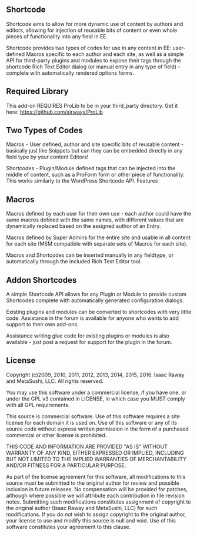 ## Shortcode
Shortcode aims to allow for more dynamic use of content by authors and editors, allowing for injection of reusable bits of content or even whole pieces of functionality into any field in EE.

Shortcode provides two types of codes for use in any content in EE: user-defined Macros specific to each author and each site, as well as a simple API for third-party plugins and modules to expose their tags through the shortcode Rich Text Editor dialog (or manual entry in any type of field) - complete with automatically rendered options forms.

## Required Library
This add-on REQUIRES ProLib to be in your third_party directory. Get it here: https://github.com/airways/ProLib

## Two Types of Codes
 
Macros - User defined, author and site specific bits of reusable content - basically just like Snippets but can they can be embedded directly in any field type by your content Editors!
 
Shortcodes - Plugin/Module defined tags that can be injected into the middle of content, such as a ProForm form or other piece of functionality. This works similarly to the WordPress Shortcode API.
Features
 
## Macros
Macros defined by each user for their own use - each author could have the same macros defined with the same names, with different values that are dynamically replaced based on the assigned author of an Entry.
 
Macros defined by Super Admins for the entire site and usable in all content for each site (MSM compatible with separate sets of Macros for each site).
 
Macros and Shortcodes can be inserted manually in any fieldtype, or automatically through the included Rich Text Editor tool.
 
## Addon Shortcodes
A simple Shortcode API  allows for any Plugin or Module to provide custom Shortcodes complete with automatically generated configuration dialogs.
 
Existing plugins and modules can be converted to shortcodes with very little code. Assistance in the forum is available for anyone who wants to add support to their own add-ons.
   
Assistance writing glue code for existing plugins or modules is also available - just post a request for support for the plugin in the forum.


## License

Copyright (c)2009, 2010, 2011, 2012, 2013, 2014, 2015, 2016.
Isaac Raway and MetaSushi, LLC. All rights reserved.

You may use this software under a commercial license, if you have one,
or under the GPL v3 contained in LICENSE, in which case you MUST
comply with all GPL requirements.

This source is commercial software. Use of this software requires a
site license for each domain it is used on. Use of this software or any
of its source code without express written permission in the form of
a purchased commercial or other license is prohibited.

THIS CODE AND INFORMATION ARE PROVIDED "AS IS" WITHOUT WARRANTY OF ANY
KIND, EITHER EXPRESSED OR IMPLIED, INCLUDING BUT NOT LIMITED TO THE
IMPLIED WARRANTIES OF MERCHANTABILITY AND/OR FITNESS FOR A
PARTICULAR PURPOSE.

As part of the license agreement for this software, all modifications
to this source must be submitted to the original author for review and
possible inclusion in future releases. No compensation will be provided
for patches, although where possible we will attribute each contribution
in file revision notes. Submitting such modifications constitutes
assignment of copyright to the original author (Isaac Raway and
MetaSushi, LLC) for such modifications. If you do not wish to assign
copyright to the original author, your license to  use and modify this
source is null and void. Use of this software constitutes your agreement
to this clause.
